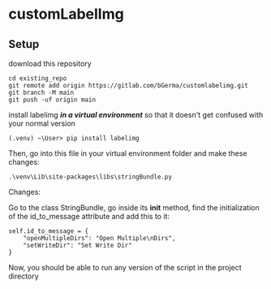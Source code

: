 # customLabelImg


## Setup

download this repository

```
cd existing_repo
git remote add origin https://gitlab.com/bGerma/customlabelimg.git
git branch -M main
git push -uf origin main
```

install labelimg ***in a virtual environment*** so that it doesn't get confused with your normal version

```
(.venv) ~\User> pip install labelimg
```

Then, go into this file in your virtual environment folder and make these changes:

`.\venv\Lib\site-packages\libs\stringBundle.py`

Changes:

Go to the class StringBundle, go inside its __init__ method, find the initialization of the id_to_message
attribute and add this to it:

```
self.id_to_message = {
    "openMultipleDirs": "Open Multiple\nDirs",
    "setWriteDir": "Set Write Dir"
}
```

Now, you should be able to run any version of the script in the project directory
